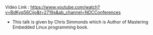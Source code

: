 Video Link : https://www.youtube.com/watch?v=BdKyq56Cijo&t=2719s&ab_channel=NDCConferences
- This talk is given by Chris Simmonds which is Author of Mastering Embedded Linux programming book.